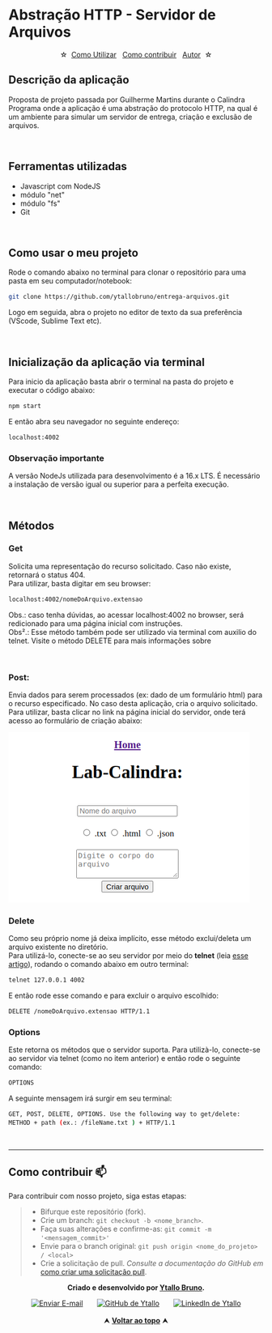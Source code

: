 # Abstração HTTP - Servidor de Arquivos

<div id="inicio" align=center>
  &#9734;&nbsp;&nbsp;<a href="#como">Como Utilizar</a>&nbsp;&nbsp;
  <a href="#contribuir">Como contribuir</a>&nbsp;&nbsp;
  <a href="#grupo">Autor</a>&nbsp;&nbsp;&#9734;
</div>

## Descrição da aplicação

Proposta de projeto passada por Guilherme Martins durante o Calindra Programa onde a aplicação é uma abstração do protocolo HTTP, na qual é um ambiente para simular um servidor de entrega, criação e exclusão de arquivos.

<br>

## Ferramentas utilizadas

- Javascript com NodeJS
- módulo "net"
- módulo "fs"
- Git

<br>

<h2 id="como"> Como usar o meu projeto </h2>

Rode o comando abaixo no terminal para clonar o repositório para uma pasta em seu computador/notebook:

```bash
git clone https://github.com/ytallobruno/entrega-arquivos.git
```

Logo em seguida, abra o projeto no editor de texto da sua preferência (VScode, Sublime Text etc).

<br>

## Inicialização da aplicação via terminal

Para inicio da aplicação basta abrir o terminal na pasta do projeto e executar o código abaixo:

```bash
npm start
```

E então abra seu navegador no seguinte endereço:

```bash
localhost:4002
```

### Observação importante

A versão NodeJs utilizada para desenvolvimento é a 16.x LTS. É necessário a instalação de versão igual ou superior para a perfeita execução.

<br>

## Métodos

### Get

Solicita uma representação do recurso solicitado. Caso não existe, retornará o status 404. <br>
Para utilizar, basta digitar em seu browser:

```bash
localhost:4002/nomeDoArquivo.extensao
```

Obs.: caso tenha dúvidas, ao acessar localhost:4002 no browser, será redicionado para uma página inicial com instruções. <br>
Obs².: Esse método também pode ser utilizado via terminal com auxilio do telnet. Visite o método DELETE para mais informações sobre

<br>

### Post:

Envia dados para serem processados (ex: dado de um formulário html) para o recurso especificado. No caso desta aplicação, cria o arquivo solicitado.
<br>
Para utilizar, basta clicar no link na página inicial do servidor, onde terá acesso ao formulário de criação abaixo:

![Formulário Criação](./img/formCriacao.png)

### Delete

Como seu próprio nome já deixa implícito, esse método exclui/deleta um arquivo existente no diretório.
<br>
Para utilizá-lo, conecte-se ao seu servidor por meio do **telnet** (leia [esse artigo](https://blog.betrybe.com/tecnologia/comando-telnet/)), rodando o comando abaixo em outro terminal:

```bash
telnet 127.0.0.1 4002
```

E então rode esse comando e para excluir o arquivo escolhido:

```bash
DELETE /nomeDoArquivo.extensao HTTP/1.1
```

### Options

Este retorna os métodos que o servidor suporta. Para utilizà-lo, conecte-se ao servidor via telnet (como no item anterior) e então rode o seguinte comando:

```bash
OPTIONS
```
A seguinte mensagem irá surgir em seu terminal:

```bash
GET, POST, DELETE, OPTIONS. Use the following way to get/delete:
METHOD + path (ex.: /fileName.txt ) + HTTP/1.1
```

<br>


<hr>

<h2 id="contribuir">Como contribuir 📫</h2>

Para contribuir com nosso projeto, siga estas etapas:
  >- Bifurque este repositório (fork).
  >- Crie um branch: `git checkout -b <nome_branch>`.
  >- Faça suas alterações e confirme-as: `git commit -m '<mensagem_commit>'`
  >- Envie para o branch original: `git push origin <nome_do_projeto> / <local>`
  >- Crie a solicitação de pull.
*Consulte a documentação do GitHub em* [como criar uma solicitação pull](https://help.github.com/en/github/collaborating-with-issues-and-pull-requests/creating-a-pull-request).

<div id="autor" align="center">
  
  **Criado e desenvolvido por [Ytallo Bruno](https://www.linkedin.com/in/ytallobruno/).**
  
 <div align="center"> 
  <a href="mailto:ytallodev@gmail.com"><img src="https://cdn-icons-png.flaticon.com/512/552/552486.png" height="40em" title="Enviar E-mail"></a>
   &nbsp;&nbsp;&nbsp;&nbsp;&nbsp;
  <a href="https://github.com/ytallobruno" target="_blank"><img src="https://cdn-icons-png.flaticon.com/512/733/733553.png" height="40em" title="GitHub de Ytallo"></a>
   &nbsp;&nbsp;&nbsp;&nbsp;&nbsp;
  <a href="https://www.linkedin.com/in/ytallobruno/" target="_blank"><img src="https://cdn-icons-png.flaticon.com/512/145/145807.png" height="40em" title="LinkedIn de Ytallo"></a>
  </div>
</div>

<br>

<div align="center">
  &#11165;&nbsp;<a href="#inicio"><strong>Voltar ao topo</strong></a>&nbsp;&#11165;
</div>